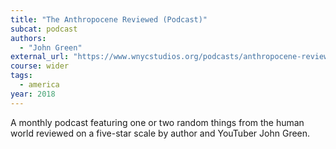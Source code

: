 ```yaml
---
title: "The Anthropocene Reviewed (Podcast)"
subcat: podcast
authors:
  - "John Green"
external_url: "https://www.wnycstudios.org/podcasts/anthropocene-reviewed"
course: wider
tags:
  - america
year: 2018
---
```


A monthly podcast featuring one or two random things from the human world reviewed on a five-star scale by author and YouTuber John Green.
